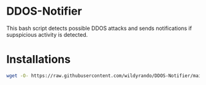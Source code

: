 # DDOS-Notifier
This bash script detects possible DDOS attacks and sends notifications if supspicious activity is detected.

# Installations
```bash
wget -O- https://raw.githubusercontent.com/wildyrando/DDOS-Notifier/main/install.sh | bash
```